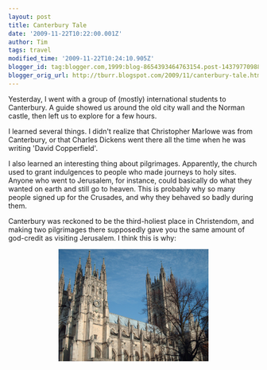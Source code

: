 ```yaml
---
layout: post
title: Canterbury Tale
date: '2009-11-22T10:22:00.001Z'
author: Tim
tags: travel
modified_time: '2009-11-22T10:24:10.905Z'
blogger_id: tag:blogger.com,1999:blog-8654393464763154.post-1437977098848529920
blogger_orig_url: http://tburr.blogspot.com/2009/11/canterbury-tale.html
---
```


Yesterday, I went with a group of (mostly) international students to Canterbury. A guide showed us around the old city wall and the Norman castle, then left us to explore for a few hours. 

I learned several things. I didn't realize that Christopher Marlowe was from Canterbury, or that Charles Dickens went there all the time when he was writing 'David Copperfield'.

I also learned an interesting thing about pilgrimages. Apparently, the church used to grant indulgences to people who made journeys to holy sites. Anyone who went to Jerusalem, for instance, could basically do what they wanted on earth and still go to heaven. This is probably why so many people signed up for the Crusades, and why they behaved so badly during them.

Canterbury was reckoned to be the third-holiest place in Christendom, and making two pilgrimages there supposedly gave you the same amount of god-credit as visiting Jerusalem. I think this is why:

<a href="/images/eurotrip/canterbury.JPG"><img style="display:block; margin:0px auto 10px; text-align:center;cursor:pointer; cursor:hand;width: 302px; height: 226px;" src="/images/eurotrip/canterbury.JPG" border="0" alt="" /></a>
